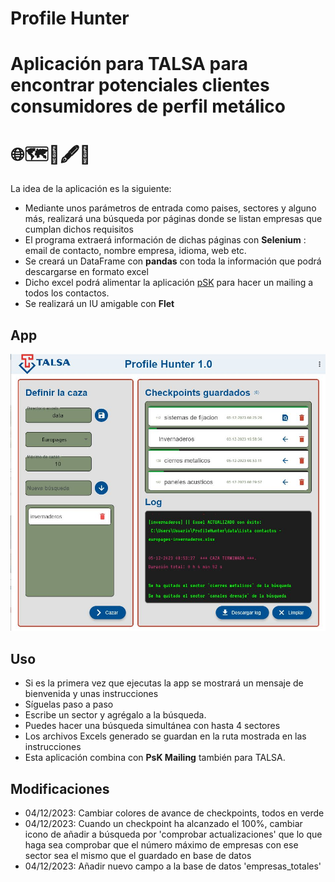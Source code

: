 # Profile Hunter
# Aplicación para TALSA para encontrar potenciales clientes consumidores de perfil metálico
# 🌐🗺️🧲🖋️🧾
La idea de la aplicación es la siguiente:
- Mediante unos parámetros de entrada como paises, sectores y alguno más, realizará una búsqueda por páginas donde se listan empresas que cumplan dichos requisitos
- El programa extraerá información de dichas páginas con **Selenium**  : email de contacto, nombre empresa, idioma, web etc.
- Se creará un DataFrame con **pandas** con toda la información que podrá descargarse en formato excel
- Dicho excel podrá alimentar la aplicación [pSK](https://talsa-mailing.streamlit.app/) para hacer un mailing a todos los contactos.
- Se realizará un IU amigable con **Flet**

## App
![Alt text](assets/img/profilehunter.JPG)

## Uso
- Si es la primera vez que ejecutas la app se mostrará un mensaje de bienvenida y unas instrucciones
- Síguelas paso a paso
- Escribe un sector y agrégalo a la búsqueda.
- Puedes hacer una búsqueda simultánea con hasta 4 sectores
- Los archivos Excels generado se guardan en la ruta mostrada en las instrucciones
- Esta aplicación combina con **PsK Mailing** también para TALSA.

## Modificaciones
- 04/12/2023: Cambiar colores de avance de checkpoints, todos en verde
- 04/12/2023: Cuando un checkpoint ha alcanzado el 100%, cambiar icono de añadir a búsqueda por 'comprobar actualizaciones' que lo que haga sea comprobar que el número máximo de empresas con ese sector sea el mismo que el guardado en base de datos
- 04/12/2023: Añadir nuevo campo a la base de datos 'empresas_totales'